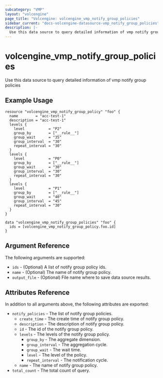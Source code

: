 ```yaml
---
subcategory: "VMP"
layout: "volcengine"
page_title: "Volcengine: volcengine_vmp_notify_group_policies"
sidebar_current: "docs-volcengine-datasource-vmp_notify_group_policies"
description: |-
  Use this data source to query detailed information of vmp notify group policies
---
```

# volcengine_vmp_notify_group_policies
Use this data source to query detailed information of vmp notify group policies
## Example Usage
```hcl
resource "volcengine_vmp_notify_group_policy" "foo" {
  name        = "acc-test-1"
  description = "acc-test-1"
  levels {
    level           = "P2"
    group_by        = ["__rule__"]
    group_wait      = "35"
    group_interval  = "30"
    repeat_interval = "30"
  }
  levels {
    level           = "P0"
    group_by        = ["__rule__"]
    group_wait      = "30"
    group_interval  = "30"
    repeat_interval = "30"
  }
  levels {
    level           = "P1"
    group_by        = ["__rule__"]
    group_wait      = "40"
    group_interval  = "45"
    repeat_interval = "30"
  }
}

data "volcengine_vmp_notify_group_policies" "foo" {
  ids = [volcengine_vmp_notify_group_policy.foo.id]
}
```
## Argument Reference
The following arguments are supported:
* `ids` - (Optional) A list of notify group policy ids.
* `name` - (Optional) The name of notify group policy.
* `output_file` - (Optional) File name where to save data source results.

## Attributes Reference
In addition to all arguments above, the following attributes are exported:
* `notify_policies` - The list of notify group policies.
    * `create_time` - The create time of notify group policy.
    * `description` - The description of notify group policy.
    * `id` - The id of the notify group policy.
    * `levels` - The levels of the notify group policy.
        * `group_by` - The aggregate dimension.
        * `group_interval` - The aggregation cycle.
        * `group_wait` - The wait time.
        * `level` - The level of the policy.
        * `repeat_interval` - The notification cycle.
    * `name` - The name of notify group policy.
* `total_count` - The total count of query.


